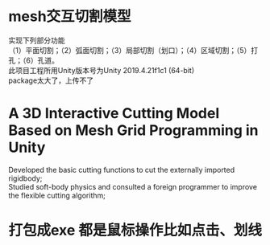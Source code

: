 # mesh交互切割模型
实现下列部分功能  
（1）平面切割；（2）弧面切割；（3）局部切割（划口）；（4）区域切割；（5）打孔；（6）孔道。  
此项目工程所用Unity版本号为Unity 2019.4.21f1c1 (64-bit)  
package太大了，上传不了
# A 3D Interactive Cutting Model Based on Mesh Grid Programming in Unity 
Developed the basic cutting functions to cut the externally imported rigidbody;  
Studied soft-body physics and consulted a foreign programmer to improve the flexible cutting algorithm;  
# 打包成exe 都是鼠标操作比如点击、划线
